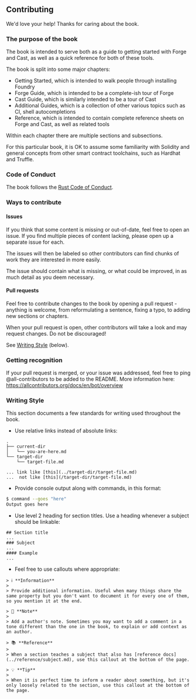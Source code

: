 ## Contributing

We'd love your help! Thanks for caring about the book.

### The purpose of the book

The book is intended to serve both as a guide to getting started with Forge and Cast, as well as a quick reference for both of these tools.

The book is split into some major chapters:

- Getting Started, which is intended to walk people through installing Foundry
- Forge Guide, which is intended to be a complete-ish tour of Forge
- Cast Guide, which is similarly intended to be a tour of Cast
- Additional Guides, which is a collection of other various topics such as CI, shell autocompletions
- Reference, which is intended to contain complete reference sheets on Forge and Cast, as well as related tools

Within each chapter there are multiple sections and subsections.

For this particular book, it is OK to assume some familiarity with Solidity and general concepts from other smart contract toolchains, such as Hardhat and Truffle.

### Code of Conduct

The book follows the [Rust Code of Conduct](https://www.rust-lang.org/policies/code-of-conduct).

### Ways to contribute

#### Issues

If you think that some content is missing or out-of-date, feel free to open an issue. If you find multiple pieces of content lacking, please open up a separate issue for each.

The issues will then be labeled so other contributors can find chunks of work they are interested in more easily.

The issue should contain what is missing, or what could be improved, in as much detail as you deem necessary.

#### Pull requests

Feel free to contribute changes to the book by opening a pull request - anything is welcome, from reformulating a sentence, fixing a typo, to adding new sections or chapters.

When your pull request is open, other contributors will take a look and may request changes. Do not be discouraged!

See [Writing Style](#writing-style) (below).

### Getting recognition

If your pull request is merged, or your issue was addressed, feel free to ping @all-contributors to be added to the README. More information here: https://allcontributors.org/docs/en/bot/overview

### Writing Style
This section documents a few standards for writing used throughout the book.

- Use relative links instead of absolute links:

```text
.
├── current-dir
│   └── you-are-here.md
└── target-dir
    └── target-file.md

... link like [this](../target-dir/target-file.md)
...  not like [this](/target-dir/target-file.md)
```
- Provide console output along with commands, in this format:

```bash
$ command --goes "here"
Output goes here
```

- Use level 2 heading for section titles. Use a heading whenever a subject should be linkable:

```text
## Section title
...
### Subject
...
#### Example
...
```

- Feel free to use callouts where appropriate:

```text
> ℹ️ **Information**
>
> Provide additional information. Useful when many things share the same property but you don't want to document it for every one of them, so you mention it at the end.
```

```
> 💬 **Note**
>
> Add a author's note. Sometimes you may want to add a comment in a tone different than the one in the book, to explain or add context as an author.
```

```
> 📚 **Reference**
>
> When a section teaches a subject that also has [reference docs](../reference/subject.md), use this callout at the bottom of the page.
```
```
> 💡 **Tip**
>
> When it is perfect time to inform a reader about something, but it's only loosely related to the section, use this callout at the bottom of the page.
```